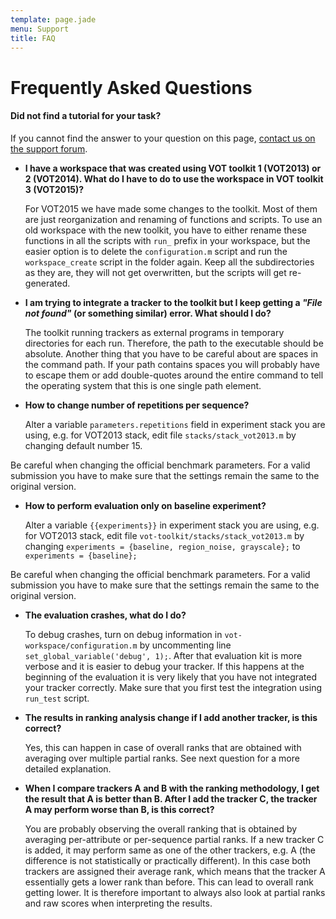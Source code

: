```yaml
---
template: page.jade
menu: Support
title: FAQ
---
```


# Frequently Asked Questions

<div class="alert alert-info" role="alert">
<div class="icon-left"><i class="glyphicon glyphicon-question-sign hugeicon"></i> </div>
<h4>Did not find a tutorial for your task?</h4>

If you cannot find the answer to your question on this page, <a href="https://groups.google.com/forum/?hl=en#!forum/votchallenge-help"> contact us on the support forum</a>.
</div>

- **I have a workspace that was created using VOT toolkit 1 (VOT2013) or 2 (VOT2014). What do I have to do to use the workspace in VOT toolkit 3 (VOT2015)?**

   For VOT2015 we have made some changes to the toolkit. Most of them are just reorganization and renaming of functions and scripts. To use an old workspace with the new toolkit, you have to either rename these functions in all the scripts with `run_` prefix in your workspace, but the easier option is to delete the `configuration.m` script and run the `workspace_create` script in the folder again. Keep all the subdirectories as they are, they will not get overwritten, but the scripts will get re-generated.

- **I am trying to integrate a tracker to the toolkit but I keep getting a *"File not found"* (or something similar) error. What should I do?**

   The toolkit running trackers as external programs in temporary directories for each run. Therefore, the path to the executable should be absolute. Another thing that you have to be careful about are spaces in the command path. If your path contains spaces you will probably have to escape them or add double-quotes around the entire command to tell the operating system that this is one single path element.

- **How to change number of repetitions per sequence?**

   Alter a variable `parameters.repetitions` field in experiment stack you are using, e.g. for VOT2013 stack, edit file `stacks/stack_vot2013.m` by changing default number 15.

<div class="alert alert-warning" role="alert">
Be careful when changing the official benchmark parameters. For a valid submission you have to make sure that the settings remain the same to the original version.
</div>

- **How to perform evaluation only on baseline experiment?**

  Alter a variable `{{experiments}}` in experiment stack you are using, e.g. for VOT2013 stack, edit file `vot-toolkit/stacks/stack_vot2013.m` by changing `experiments = {baseline, region_noise, grayscale};` to `experiments = {baseline};`

<div class="alert alert-warning" role="alert">
Be careful when changing the official benchmark parameters. For a valid submission you have to make sure that the settings remain the same to the original version.
</div>

- **The evaluation crashes, what do I do?**

  To debug crashes, turn on debug information in `vot-workspace/configuration.m` by uncommenting line `set_global_variable('debug', 1);`. After that evaluation kit is more verbose and it is easier to debug your tracker. If this happens at the beginning of the evaluation it is very likely that you have not integrated your tracker correctly. Make sure that you first test the integration using `run_test` script.

- **The results in ranking analysis change if I add another tracker, is this correct?**

  Yes, this can happen in case of overall ranks that are obtained with averaging over multiple partial ranks. See next question for a more detailed explanation.

- **When I compare trackers A and B with the ranking methodology, I get the result that A is better than B. After I add the tracker C, the tracker A may perform worse than B, is this correct?**

  You are probably observing the overall ranking that is obtained by averaging per-attribute or per-sequence partial ranks. If a new tracker C is added, it may perform same as one of the other trackers, e.g. A (the difference is not statistically or practically different). In this case both trackers are assigned their average rank, which means that the tracker A essentially gets a lower rank than before. This can lead to overall rank getting lower. It is therefore important to always also look at partial ranks and raw scores when interpreting the results.


